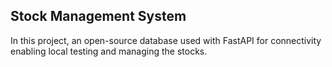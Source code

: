 <!DOCTYPE html>
<html lang="en">
<head>
    <meta charset="UTF-8">
   
</head>
<body>
    <h2>Stock Management System</h2>
    <p>In this project, an open-source database used with FastAPI for connectivity enabling local testing and managing the stocks.</p>  
</body>
</head>
</head>
